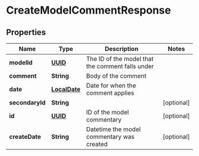 
# CreateModelCommentResponse

## Properties
Name | Type | Description | Notes
------------ | ------------- | ------------- | -------------
**modelId** | [**UUID**](UUID.md) | The ID of the model that the comment falls under | 
**comment** | **String** | Body of the comment | 
**date** | [**LocalDate**](LocalDate.md) | Date for when the comment applies | 
**secondaryId** | **String** |  |  [optional]
**id** | [**UUID**](UUID.md) | ID of the model commentary |  [optional]
**createDate** | **String** | Datetime the model commentary was created |  [optional]



